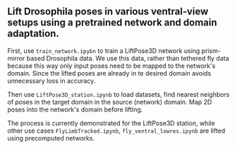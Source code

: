 ## Lift Drosophila poses in various ventral-view setups using a pretrained network and domain adaptation.

First, use ```train_network.ipybn``` to train a LiftPose3D network using prism-mirror based Drosophila data. We use this data, rather than tethered fly data because this way only input poses need to be mapped to the network's domain. Since the lifted poses are already in te desired domain avoids unnecessary loss in accuracy.

Then use ```LiftPose3D_station.ipynb``` to load datasets, find nearest neighbors of poses in the target domain in the source (network) domain. Map 2D poses into the network's domain before lifting. 

The process is currently demonstrated for the LiftPose3D station, while other use cases ```FlyLimbTracked.ipynb```, ```fly_ventral_lowres.ipynb``` are lifted using precomputed networks.

